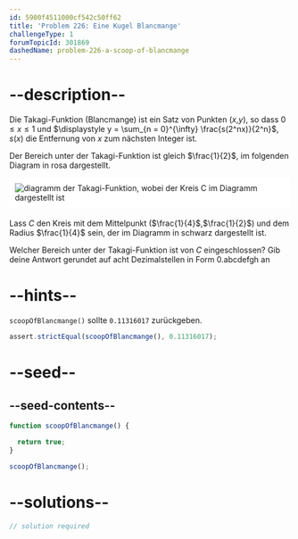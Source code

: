 ```yaml
---
id: 5900f4511000cf542c50ff62
title: 'Problem 226: Eine Kugel Blancmange'
challengeType: 1
forumTopicId: 301869
dashedName: problem-226-a-scoop-of-blancmange
---
```


# --description--

Die Takagi-Funktion (Blancmange) ist ein Satz von Punkten ($x$,$y$), so dass $0 ≤ x ≤ 1$ und $\displaystyle y = \sum_{n = 0}^{\infty} \frac{s(2^nx)}{2^n}$, $s(x)$ die Entfernung von $x$ zum nächsten Integer ist.

Der Bereich unter der Takagi-Funktion ist gleich $\frac{1}{2}$, im folgenden Diagram in rosa dargestellt.

<img alt="diagramm der Takagi-Funktion, wobei der Kreis C im Diagramm dargestellt ist" src="https://cdn.freecodecamp.org/curriculum/project-euler/a-scoop-of-blancmange.gif" style="background-color: white; padding: 10px; display: block; margin-right: auto; margin-left: auto; margin-bottom: 1.2rem;" />

Lass $C$ den Kreis mit dem Mittelpunkt ($\frac{1}{4}$,$\frac{1}{2}$) und dem Radius $\frac{1}{4}$ sein, der im Diagramm in schwarz dargestellt ist.

Welcher Bereich unter der Takagi-Funktion ist von $C$ eingeschlossen? Gib deine Antwort gerundet auf acht Dezimalstellen in Form 0.abcdefgh an

# --hints--

`scoopOfBlancmange()` sollte `0.11316017` zurückgeben.

```js
assert.strictEqual(scoopOfBlancmange(), 0.11316017);
```

# --seed--

## --seed-contents--

```js
function scoopOfBlancmange() {

  return true;
}

scoopOfBlancmange();
```

# --solutions--

```js
// solution required
```
